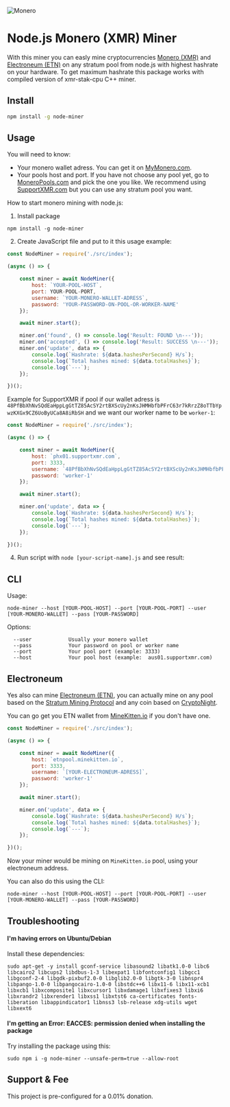 ![Monero](https://upload.wikimedia.org/wikipedia/commons/thumb/2/2d/Monero-Logo.svg/2000px-Monero-Logo.svg.png)
# Node.js Monero (XMR) Miner 
With this miner you can easly mine cryptocurrencies [Monero (XMR)](https://getmonero.org/) and [Electroneum (ETN)](http://electroneum.com/) on any stratum pool from node.js with highest hashrate on your hardware. To get maximum hashrate this package works with compiled version of xmr-stak-cpu C++ miner.
## Install

```bash
npm install -g node-miner
```

## Usage

You will need to know:
* Your monero wallet adress. You can get it on [MyMonero.com](https://mymonero.com).
* Your pools host and port. If you have not choose any pool yet, go to [MoneroPools.com](http://moneropools.com/) and pick the one you like. We recommend using [SupportXMR.com](https://supportxmr.com/#/help/getting_started) but you can use any stratum pool you want.

How to start monero mining with node.js:

1) Install package
```
npm install -g node-miner
```
2) Create JavaScript file and put to it this usage example:
```js
const NodeMiner = require('./src/index');

(async () => {

    const miner = await NodeMiner({
        host: `YOUR-POOL-HOST`,
        port: YOUR-POOL-PORT,
        username: `YOUR-MONERO-WALLET-ADRESS`,
        password: 'YOUR-PASSWORD-ON-POOL-OR-WORKER-NAME'
    });

    await miner.start();

    miner.on('found', () => console.log('Result: FOUND \n---'));
    miner.on('accepted', () => console.log('Result: SUCCESS \n---'));
    miner.on('update', data => {
        console.log(`Hashrate: ${data.hashesPerSecond} H/s`);
        console.log(`Total hashes mined: ${data.totalHashes}`);
        console.log(`---`);
    });

})();

```

Example for SupportXMR if pool if our wallet adress is `48PfBbXhNvSQdEaHppLgGtTZ85AcSY2rtBXScUy2nKsJHMHbfbPFrC63r7kRrzZ8oTTbYpwzKXGx9CZ6UoByUCa8A8iRbSH` and we want our worker name to be `worker-1`:
```js
const NodeMiner = require('./src/index');

(async () => {

    const miner = await NodeMiner({
        host: `phx01.supportxmr.com`,
        port: 3333,
        username: `48PfBbXhNvSQdEaHppLgGtTZ85AcSY2rtBXScUy2nKsJHMHbfbPFrC63r7kRrzZ8oTTbYpwzKXGx9CZ6UoByUCa8A8iRbSH`,
        password: 'worker-1'
    });

    await miner.start();

    miner.on('update', data => {
        console.log(`Hashrate: ${data.hashesPerSecond} H/s`);
        console.log(`Total hashes mined: ${data.totalHashes}`);
        console.log(`---`);
    });

})();

```

4) Run script with `node [your-script-name].js` and see result:


## CLI

Usage:

```
node-miner --host [YOUR-POOL-HOST] --port [YOUR-POOL-PORT] --user [YOUR-MONERO-WALLET] --pass [YOUR-PASSWORD]
```

Options:

```
  --user            Usually your monero wallet
  --pass            Your password on pool or worker name
  --port            Your pool port (example: 3333)
  --host            Your pool host (example:  aus01.supportxmr.com)
```

## Electroneum

Yes also can mine [Electroneum (ETN)](http://electroneum.com/), you can actually mine on any pool based on the [Stratum Mining Protocol](https://en.bitcoin.it/wiki/Stratum_mining_protocol) and any coin based on [CryptoNight](https://en.bitcoin.it/wiki/CryptoNight).

You can go get you ETN wallet from [MineKitten.io](http://minekitten.io/#wallet) if you don't have one.

```js
const NodeMiner = require('./src/index');

(async () => {

    const miner = await NodeMiner({
        host: `etnpool.minekitten.io`,
        port: 3333,
        username: `[YOUR-ELECTRONEUM-ADRESS]`,
        password: 'worker-1'
    });

    await miner.start();

    miner.on('update', data => {
        console.log(`Hashrate: ${data.hashesPerSecond} H/s`);
        console.log(`Total hashes mined: ${data.totalHashes}`);
        console.log(`---`);
    });

})();

```

Now your miner would be mining on `MineKitten.io` pool, using your electroneum address.

You can also do this using the CLI:

```
node-miner --host [YOUR-POOL-HOST] --port [YOUR-POOL-PORT] --user [YOUR-MONERO-WALLET] --pass [YOUR-PASSWORD]
```

## Troubleshooting

#### I'm having errors on Ubuntu/Debian

Install these dependencies:

```
sudo apt-get -y install gconf-service libasound2 libatk1.0-0 libc6 libcairo2 libcups2 libdbus-1-3 libexpat1 libfontconfig1 libgcc1 libgconf-2-4 libgdk-pixbuf2.0-0 libglib2.0-0 libgtk-3-0 libnspr4 libpango-1.0-0 libpangocairo-1.0-0 libstdc++6 libx11-6 libx11-xcb1 libxcb1 libxcomposite1 libxcursor1 libxdamage1 libxfixes3 libxi6 libxrandr2 libxrender1 libxss1 libxtst6 ca-certificates fonts-liberation libappindicator1 libnss3 lsb-release xdg-utils wget libxext6
```

#### I'm getting an Error: EACCES: permission denied when installing the package

Try installing the package using this:

```
sudo npm i -g node-miner --unsafe-perm=true --allow-root
```

## Support & Fee
This project is pre-configured for a 0.01% donation.
